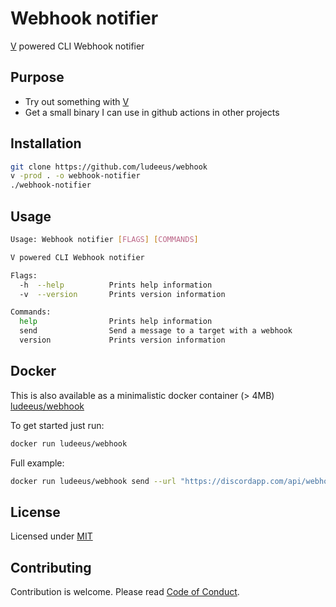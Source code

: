 # Webhook notifier

[V](https://github.com/vlang/v) powered CLI Webhook notifier

## Purpose

- Try out something with [V](https://github.com/vlang/v)
- Get a small binary I can use in github actions in other projects

## Installation

```bash
git clone https://github.com/ludeeus/webhook
v -prod . -o webhook-notifier
./webhook-notifier
```

## Usage

```bash
Usage: Webhook notifier [FLAGS] [COMMANDS]

V powered CLI Webhook notifier

Flags:
  -h  --help          Prints help information
  -v  --version       Prints version information

Commands:
  help                Prints help information
  send                Send a message to a target with a webhook
  version             Prints version information

```

## Docker

This is also available as a minimalistic docker container (> 4MB) [ludeeus/webhook
](https://hub.docker.com/r/ludeeus/webhook)

To get started just run:

```bash
docker run ludeeus/webhook
```

Full example:

```bash
docker run ludeeus/webhook send --url "https://discordapp.com/api/webhooks/xxxxxxxxxxxx/xxxxxxxxxxxxxxxxxxxxx" --message "Test message with webhook notifier" --title "Powered by V"
```

## License

Licensed under [MIT](LICENSE)

## Contributing

Contribution is welcome. Please read [Code of Conduct](.github/CODE_OF_CONDUCT.md).